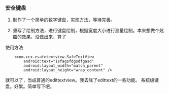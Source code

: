 ### 安全键盘

1. 制作了一个简单的数字键盘，实现方法，等待完善。

2. 重写了绘制方法，进行键盘绘制，根据宽度大小进行测量绘制。本来想做个炫酷的效果，没做出来，算了


使用方法


        <com.ccx.esafetextview.SafeTextView
            android:text="1sfagsfdgsdfgasd"
            android:layout_width="match_parent"
            android:layout_height="wrap_content" />



就可以了，当成普通的edittextview。我去除了edittext的一些功能。
系统级键盘。好累。简单写下吧。